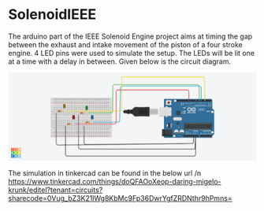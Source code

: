 # SolenoidIEEE

The arduino part of the IEEE Solenoid Engine project aims at timing the gap between the exhaust and intake movement of the piston of a four stroke engine. 4 LED pins were used to simulate the setup. The LEDs will be lit one at a time with a delay in between. Given below is the circuit diagram.

![Circuit Diagram](/img/arduinocircuit.png)

The simulation in tinkercad can be found in the below url /n
https://www.tinkercad.com/things/doQFAOoXeop-daring-migelo-krunk/editel?tenant=circuits?sharecode=0Vug_bZ3K21lWg8KbMc9Fp36DwrYgfZRDNthr9hPmns=

